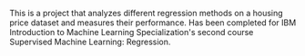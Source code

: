 This is a project that analyzes different regression methods on a housing price dataset and measures their performance. Has been completed for IBM Introduction to Machine Learning Specialization's second course Supervised Machine Learning: Regression.
